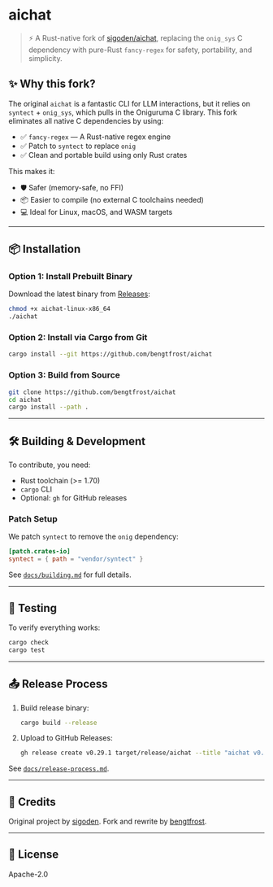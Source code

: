 
# aichat

> ⚡ A Rust-native fork of [sigoden/aichat](https://github.com/sigoden/aichat), replacing the `onig_sys` C dependency with pure-Rust `fancy-regex` for safety, portability, and simplicity.

## ✨ Why this fork?

The original `aichat` is a fantastic CLI for LLM interactions, but it relies on `syntect` + `onig_sys`, which pulls in the Oniguruma C library. This fork eliminates all native C dependencies by using:

* ✅ `fancy-regex` — A Rust-native regex engine
* ✅ Patch to `syntect` to replace `onig`
* ✅ Clean and portable build using only Rust crates

This makes it:

* 🛡 Safer (memory-safe, no FFI)
* 📦 Easier to compile (no external C toolchains needed)
* 💻 Ideal for Linux, macOS, and WASM targets

---

## 📦 Installation

### Option 1: Install Prebuilt Binary

Download the latest binary from [Releases](https://github.com/bengtfrost/aichat/releases):

```sh
chmod +x aichat-linux-x86_64
./aichat
```

### Option 2: Install via Cargo from Git

```sh
cargo install --git https://github.com/bengtfrost/aichat
```

### Option 3: Build from Source

```sh
git clone https://github.com/bengtfrost/aichat
cd aichat
cargo install --path .
```

---

## 🛠 Building & Development

To contribute, you need:

* Rust toolchain (>= 1.70)
* `cargo` CLI
* Optional: `gh` for GitHub releases

### Patch Setup

We patch `syntect` to remove the `onig` dependency:

```toml
[patch.crates-io]
syntect = { path = "vendor/syntect" }
```

See [`docs/building.md`](docs/building.md) for full details.

---

## 🧪 Testing

To verify everything works:

```sh
cargo check
cargo test
```

---

## 📤 Release Process

1. Build release binary:

   ```sh
   cargo build --release
   ```

2. Upload to GitHub Releases:

   ```sh
   gh release create v0.29.1 target/release/aichat --title "aichat v0.29.1" --notes "Rust-native build with fancy-regex"
   ```

See [`docs/release-process.md`](docs/release-process.md).

---

## 🙌 Credits

Original project by [sigoden](https://github.com/sigoden/aichat). Fork and rewrite by [bengtfrost](https://github.com/bengtfrost).

---

## 📄 License

Apache-2.0
